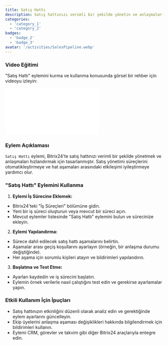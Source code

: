 ```yaml
---
title: Satış Hattı
description: Satış hattınızı verimli bir şekilde yönetin ve anlaşmaları daha hızlı kapatın.
categories:
  - 'category_1'
  - 'category_2'
badges:
  - 'badge_2'
  - 'badge_3'
avatar: '/activities/SalesPipeline.webp'
---
```

### Video Eğitimi

"Satış Hattı" eylemini kurma ve kullanma konusunda görsel bir rehber için videoyu izleyin:

<iframe
  class="aspect-video w-full mb-2 "
  src="//www.youtube.com/embed/OyzJd8BcTfY?feature=oembed&rel=0"
  frameborder="0"
  allow="accelerometer; autoplay; encrypted-media; gyroscope"
  allowfullscreen>
</iframe>

### Eylem Açıklaması

`Satış Hattı` eylemi, Bitrix24'te satış hattınızı verimli bir şekilde yönetmek ve anlaşmaları hızlandırmak için tasarlanmıştır. Satış yönetimi süreçlerini otomatikleştirmeye ve hat aşamaları arasındaki etkileşimi iyileştirmeye yardımcı olur.

### "Satış Hattı" Eylemini Kullanma

1. **Eylemi İş Sürecine Eklemek:**
  - Bitrix24'teki "İş Süreçleri" bölümüne gidin.
  - Yeni bir iş süreci oluşturun veya mevcut bir süreci açın.
  - Mevcut eylemler listesinde "Satış Hattı" eylemini bulun ve sürecinize ekleyin.

2. **Eylemi Yapılandırma:**
  - Sürece dahil edilecek satış hattı aşamalarını belirtin.
  - Aşamalar arası geçiş koşullarını ayarlayın (örneğin, bir anlaşma durumu değiştiğinde).
  - Her aşama için sorumlu kişileri atayın ve bildirimleri yapılandırın.

3. **Başlatma ve Test Etme:**
  - Ayarları kaydedin ve iş sürecini başlatın.
  - Eylemin örnek verilerle nasıl çalıştığını test edin ve gerekirse ayarlamalar yapın.

### Etkili Kullanım İçin İpuçları

- Satış hattınızın etkinliğini düzenli olarak analiz edin ve gerektiğinde eylem ayarlarını güncelleyin.
- Ekip üyelerini anlaşma aşaması değişiklikleri hakkında bilgilendirmek için bildirimleri kullanın.
- Eylemi CRM, görevler ve takvim gibi diğer Bitrix24 araçlarıyla entegre edin.